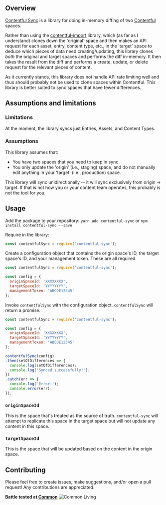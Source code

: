 ## Overview

[Contentful Sync](https://github.com/HiCommon/contentful-sync) is a library for doing in-memory diffing of two [Contentful](https://www.contentful.com) spaces.

Rather than using the [contentful-import](https://github.com/contentful/contentful-import) library, which (as far as I understand) clones down the 'original' space and then makes an API request for each asset, entry, content type, etc., in the 'target' space to deduce which pieces of data need creating/updating, this library clones _both_ the original and target spaces and performs the diff in-memory. It then takes the result from the diff and performs a create, update, or delete request for the relevant pieces of content.

As it currently stands, this library does not handle API rate limiting well and thus should probably not be used to clone spaces within Contentful. This library is better suited to sync spaces that have fewer differences.

## Assumptions and limitations
### Limitations
At the moment, the library syncs just Entries, Assets, and Content Types.

### Assumptions
This library assumes that:
- You have two spaces that you need to keep in sync.
- You only update the 'origin' (i.e., staging) space, and do not manually edit anything in your 'target' (i.e., production) space.

This library will sync unidirectionally -- it will sync exclusively from origin -> target. If that is not how you or your content team operates, this probably is not the tool for you.

## Usage
Add the package to your repository:
`yarn add contentful-sync` or `npm install contentful-sync --save` 

Require in the library:
```js
const contentfulSync = require('contentful-sync');
```

Create a configuration object that contains the origin space's ID, the target space's ID, and your management token. These are all required.
```js
const contentfulSync = require('contentful-sync');

const config = {
  originSpaceId: 'XXXXXXXX',
  targetSpaceId: 'YYYYYYYY',
  managementToken: 'ABCDE12345'
};
```

Invoke `contentfulSync` with the configuration object. `contentfulSync` will return a promise. 
```js
const contentfulSync = require('contentful-sync');

const config = {
  originSpaceId: 'XXXXXXXX',
  targetSpaceId: 'YYYYYYYY',
  managementToken: 'ABCDE12345'
};

contentfulSync(config)
.then(setOfDifferences => {
  console.log(setOfDifferences);
  console.log('Synced successfully!');
})
.catch(err => {
  console.log('Error!');
  console.error(err);
});
```

### `originSpaceId`
This is the space that's treated as the source of truth. `contentful-sync` will attempt to replicate this space in the target space but will not update any content in this space.

### `targetSpaceId`
This is the space that will be updated based on the content in the origin space.

## Contributing
Please feel free to create issues, make suggestions, and/or open a pull request! Any contributions are appreciated.

**Battle tested at [Common](https://www.common.com)** ![Common Living](https://www.common.com/static/images/favicons/favicon-32x32.png "Common Living")